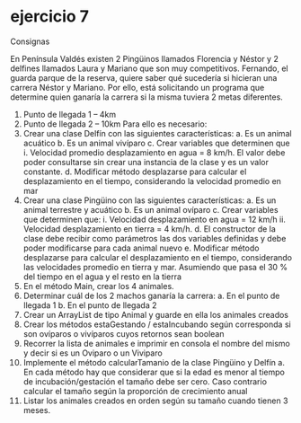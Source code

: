 # ejercicio 7

Consignas

En Península Valdés existen 2 Pingüinos llamados Florencia y Néstor y 2 delfines llamados Laura y Mariano que son muy competitivos.
Fernando, el guarda parque de la reserva, quiere saber qué sucedería si hicieran una carrera Néstor y Mariano. Por ello, está solicitando un programa que determine quien ganaría la carrera si la misma tuviera 2 metas diferentes.
1.	Punto de llegada 1 – 4km
2.	Punto de llegada 2 – 10km
Para ello es necesario:
1.	Crear una clase Delfín con las siguientes características:
	a.	Es un animal acuático
	b.	Es un animal vivíparo
	c.	Crear variables que determinen que 
		i.	Velocidad promedio desplazamiento en agua = 8 km/h. El valor debe poder consultarse sin crear una instancia de la clase y es un valor constante.
	d.	Modificar método desplazarse para calcular el desplazamiento en el tiempo, considerando la velocidad promedio en mar
2.	Crear una clase Pingüino con las siguientes características:
	a.	Es un animal terrestre y acuático
	b.	Es un animal ovíparo
	c.	Crear variables que determinen que:
		i.	Velocidad desplazamiento en agua = 12 km/h 
		ii.	Velocidad desplazamiento en tierra = 4 km/h.
	d.	El constructor de la clase debe recibir como parámetros las dos variables definidas y debe poder modificarse para cada animal nuevo
	e.	Modificar método desplazarse para calcular el desplazamiento en el tiempo, considerando las velocidades promedio en tierra y mar. Asumiendo que pasa el 30 % del tiempo en el agua y el resto en la tierra
3.	En el método Main, crear los 4 animales.
4.	Determinar cuál de los 2 machos ganaría la carrera:
	a.	En el punto de llegada 1
	b.	En el punto de llegada 2
5.	Crear un ArrayList de tipo Animal y guarde en ella los animales creados
6.	Crear los métodos estaGestando / estaIncubando según corresponda si son ovíparos o vivíparos cuyos retornos sean boolean
7.	Recorrer la lista de animales e imprimir en consola el nombre del mismo y decir si es un Oviparo o un Viviparo
8.	Implemente el método calcularTamanio de la clase Pingüino y Delfín
	a.	En cada método hay que considerar que si la edad es menor al tiempo de incubación/gestación el tamaño debe ser cero. Caso contrario calcular el tamaño según la proporción de crecimiento anual
9.	Listar los animales creados en orden según su tamaño cuando tienen 3 meses.
